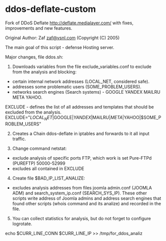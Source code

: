 # ddos-deflate-custom

Fork of DDoS Deflate http://deflate.medialayer.com/ with fixes, improvements and new features.

Original Author: Zaf zaf@vsnl.com (Copyright (C) 2005)

The main goal of this script - defense Hosting server.

Major changes, file ddos.sh:

1) Downloads variables from the file exclude_variables.conf to exclude from the analysis and blocking:
- certain internal network addresses (LOCAL_NET, considered safe).
- addresses some problematic users (SOME_PROBLEM_USERS).
- networks search engines (Search systems) - GOOGLE YANDEX MAILRU META YAHOO.

EXCLUDE - defines the list of all addresses and templates that should be excluded from the analysis.
EXCLUDE="$LOCAL_NET|$GOOGLE|$YANDEX|$MAILRU|$META|$YAHOO|$SOME_PROBLEM_USERS"

2) Creates a Chain ddos-deflate in iptables and forwards to it all input traffic.

3) Change command netstat:
- exclude analysis of specific ports FTP, which work is set Pure-FTPd (PUREFTP) 50000-52999
- excludes all contained in EXCLUDE

4) Create file $BAD_IP_LIST_ANALIZE:
- excludes analysis addresses from files joomla admin.conf (JOOMLA ADM) and search_system_ip.conf (SEARCH_SYS_IP). These other scripts write address of Joomla admins and address search engines that found other scripts (whois command and its analize) and recorded in the file.
 
5) You can collect statistics for analysis, but do not forget to configure logrotate.

echo $CURR_LINE_CONN $CURR_LINE_IP >> /tmp/for_ddos_analiz
